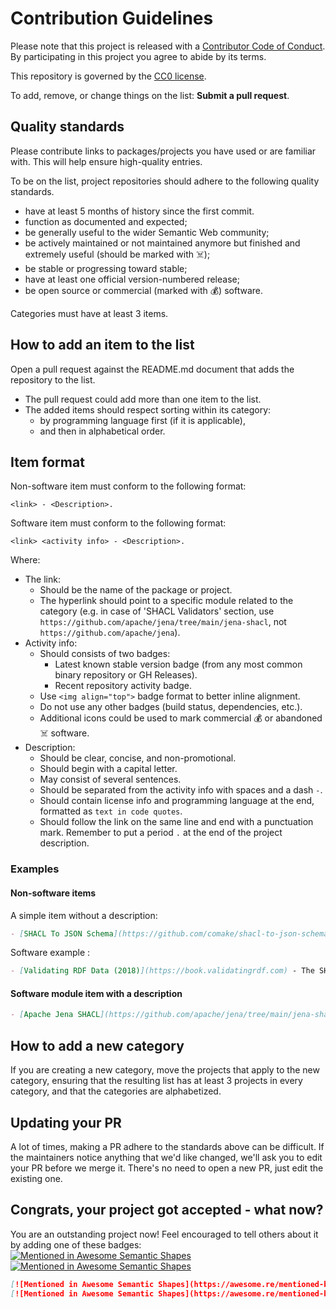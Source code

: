 # Contribution Guidelines

Please note that this project is released with a [Contributor Code of Conduct](code-of-conduct.md).
By participating in this project you agree to abide by its terms.

This repository is governed by the [CC0 license](https://creativecommons.org/publicdomain/zero/1.0/).

To add, remove, or change things on the list: **Submit a pull request**.

## Quality standards

Please contribute links to packages/projects you have used or are familiar with. This will help ensure high-quality entries.

To be on the list, project repositories should adhere to the following quality standards.

- have at least 5 months of history since the first commit.
- function as documented and expected;
- be generally useful to the wider Semantic Web community;
- be actively maintained or not maintained anymore but finished and extremely useful (should be marked with ☠️);
- be stable or progressing toward stable;
- have at least one official version-numbered release;
- be open source or commercial (marked with 💰) software.

Categories must have at least 3 items.

## How to add an item to the list

Open a pull request against the README.md document that adds the repository to the list.

- The pull request could add more than one item to the list.
- The added items should respect sorting within its category:
  - by programming language first (if it is applicable),
  - and then in alphabetical order.

## Item format

Non-software item must conform to the following format:

`<link> - <Description>.`

Software item must conform to the following format:

`<link> <activity info> - <Description>.`

Where:
- The link:
  - Should be the name of the package or project.
  - The hyperlink should point to a specific module related to the category (e.g. in case of 'SHACL Validators' section, use `https://github.com/apache/jena/tree/main/jena-shacl`, not `https://github.com/apache/jena`).
- Activity info:
  - Should consists of two badges:
    - Latest known stable version badge (from any most common binary repository or GH Releases).
    - Recent repository activity badge.
  - Use `<img align="top">` badge format to better inline alignment.
  - Do not use any other badges (build status, dependencies, etc.).
  - Additional icons could be used to mark commercial 💰 or abandoned ☠️ software.
- Description:
  - Should be clear, concise, and non-promotional.
  - Should begin with a capital letter.
  - May consist of several sentences.
  - Should be separated from the activity info with spaces and a dash ` - `.
  - Should contain license info and programming language at the end, formatted as `text in code quotes`.
  - Should follow the link on the same line and end with a punctuation mark. Remember to put a period `.` at the end of the project description.

### Examples

#### Non-software items

A simple item without a description:

```markdown
- [SHACL To JSON Schema](https://github.com/comake/shacl-to-json-schema)
```

Software example :
```markdown
- [Validating RDF Data (2018)](https://book.validatingrdf.com) - The SHACL and ShEx book.
```

#### Software module item with a description

```markdown
- [Apache Jena SHACL](https://github.com/apache/jena/tree/main/jena-shacl) <img alt="Maven Central Version" src="https://img.shields.io/maven-central/v/org.apache.jena/jena-shacl" align="top"> <img alt="Maven Central Last Update" src="https://img.shields.io/maven-central/last-update/org.apache.jena/jena-shacl" align="top"> - Supports SHACL Core, SHACL-SPARQL; [docs](https://jena.apache.org/documentation/shacl/index.html); `Apache-2.0` license; `Java`.
```

## How to add a new category

If you are creating a new category, move the projects that apply to the new category, ensuring
that the resulting list has at least 3 projects in every category, and that the categories are alphabetized.

## Updating your PR

A lot of times, making a PR adhere to the standards above can be difficult.
If the maintainers notice anything that we'd like changed, we'll ask you to
edit your PR before we merge it. There's no need to open a new PR, just edit
the existing one.

## Congrats, your project got accepted - what now?

You are an outstanding project now! Feel encouraged to tell others about it by adding one of these badges:  
[![Mentioned in Awesome Semantic Shapes](https://awesome.re/mentioned-badge.svg)](https://github.com/w3c-cg/awesome-semantic-shapes)  
[![Mentioned in Awesome Semantic Shapes](https://awesome.re/mentioned-badge-flat.svg)](https://github.com/w3c-cg/awesome-semantic-shapes)

```md
[![Mentioned in Awesome Semantic Shapes](https://awesome.re/mentioned-badge.svg)](https://github.com/w3c-cg/awesome-semantic-shapes)  
[![Mentioned in Awesome Semantic Shapes](https://awesome.re/mentioned-badge-flat.svg)](https://github.com/w3c-cg/awesome-semantic-shapes)
```
